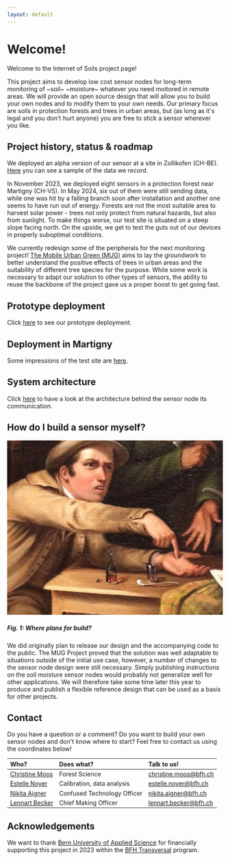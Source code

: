 ```yaml
---
layout: default
---
```


# Welcome!

Welcome to the Internet of Soils project page!

This project aims to develop low cost sensor nodes for long-term monitoring of ~soil~ ~moisture~ whatever you need moitored in remote areas. We will provide an open source design that will allow you to build your own nodes and to modify them to your own needs. Our primary focus are soils in protection forests and trees in urban areas, but (as long as it's legal and you don't hurt anyone) you are free to stick a sensor wherever you like.

## Project history, status & roadmap

We deployed an alpha version of our sensor at a site in Zollikofen (CH-BE). [Here](http://86.119.41.87:3000/dashboard/snapshot/6U7bzUOIN1Sz8jtWq3N0pNmtaTdS7YJt) you can see a sample of the data we record.

In November 2023, we deployed eight sensors in a protection forest near Martigny (CH-VS). In May 2024, six out of them were still sending data, while one was hit by a falling branch soon after installation and another one seems to have run out of energy. Forests are not the most suitable area to harvest solar power - trees not only protect from natural hazards, but also from sunlight. To make things worse, our test site is situated on a steep slope facing north. On the upside, we get to test the guts out of our devices in properly suboptimal conditions. 

We currently redesign some of the peripherals for the next monitoring project! [The Mobile Urban Green (MUG)](https://www.bfh.ch/en/research/research-projects/2023-527-998-470/) aims to lay the groundwork to better understand the positive effects of trees in urban areas and the suitability of different tree species for the purpose. While some work is necessary to adapt our solution to other types of sensors, the ability to reuse the backbone of the project gave us a proper boost to get going fast. 

## Prototype deployment

Click [here](./protopics.html) to see our prototype deployment.

## Deployment in Martigny  

Some impressions of the test site are [here](./martigny.html). 

## System architecture

Click [here](./sysarch.html) to have a look at the architecture behind the sensor node its communication.

## How do I build a sensor myself?

![wherePlans](./assets/img/whereplans.png)
##### Fig. 1: Where plans for build?

We did originally plan to release our design and the accompanying code to the public. The MUG Project proved that the solution was well adaptable to situations outside of the initial use case, however, a number of changes to the sensor node design were still necessary. Simply publishing instructions on the soil moisture sensor nodes would probably not generalize well for other applications. We will therefore take some time later this year to produce and publish a flexible reference design that can be used as a basis for other projects. 

## Contact

Do you have a question or a comment? Do you want to build your own sensor nodes and don't know where to start? Feel free to contact us using the coordinates below!

|Who?          |Does what?                |Talk to us!|
|:-------------|:-------------------------|:------|
|[Christine Moos](https://linkedin.com/in/christine-moos-515585183) |Forest Science            |christine.moos@bfh.ch|
|[Estelle Noyer](https://noyerestelle.wordpress.com/) |Calibration, data analysis|estelle.noyer@bfh.ch|
|[Nikita Aigner](https://github.com/ohnowhathaveidone) |Confused Technology Officer |nikita.aigner@bfh.ch|
|[Lennart Becker](https://www.linkedin.com/in/lennart-becker-4425ba236/) |Chief Making Officer |lennart.becker@bfh.ch|

## Acknowledgements

We want to thank [Bern University of Applied Science](https://www.bfh.ch/en/) for financially supporting this project in 2023 within the [BFH Transversal](https://www.bfh.ch/de/aktuell/news/2022/bfh-foerdert-interdepartementale-forschung/) program.
